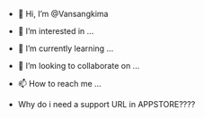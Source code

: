 - 👋 Hi, I’m @Vansangkima
- 👀 I’m interested in ...
- 🌱 I’m currently learning ...
- 💞️ I’m looking to collaborate on ...
- 📫 How to reach me ...

- Why do i need a support URL in APPSTORE????

<!---
Vansangkima/Vansangkima is a ✨ special ✨ repository because its `README.md` (this file) appears on your GitHub profile.
You can click the Preview link to take a look at your changes.
--->
